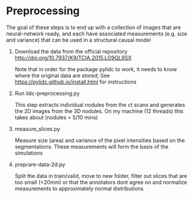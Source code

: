 # Preprocessing

The goal of these steps is to end up with a collection of images that are neural-network ready, and each have associated measurements (e.g. size and variance) that can be used in a structural causal model

1. Download the data from the official repository http://doi.org/10.7937/K9/TCIA.2015.LO9QL9SX

   Note that in order for the package pylidc to work, it needs to know where the original data are stored; See https://pylidc.github.io/install.html for instructions

2. Run lidc-preprocessing.py

   This step extracts individual nodules from the ct scans and generates the 2D images from the 3D nodules. On my machine (12 threads) this takes about (nodules = 5/10 mins)

3. measure_slices.py

   Measure size (area) and variance of the pixel intensities based on the segmentations.
   These measurements will form the basis of the simulations

4. preprare-data-2d.py

   Split the data in train/valid, move to new folder, filter out slices that are too small (<20mm) or that the annotators dont agree on and normalize measurements to approximately normal distributions